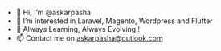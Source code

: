 - 👋 Hi, I’m @askarpasha
- 👀 I’m interested in Laravel, Magento, Wordpress and Flutter
- 🌱 Always Learning, Always Evolving !
- 📫 Contact me on askarpasha@outlook.com

